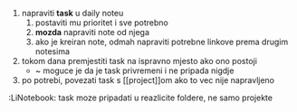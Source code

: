 
1. napraviti **task** u daily noteu
	1. postaviti mu prioritet i sve potrebno
	2. **mozda** napraviti note od njega
	3. ako je kreiran note, odmah napraviti potrebne linkove prema drugim notesima
2. tokom dana premjestiti task na ispravno mjesto ako ono postoji
	- ~ moguce je da je task privremeni i ne pripada nigdje
3. po potrebi, povezati task s [[project]]om ako to vec nije napravljeno

:LiNotebook: task moze pripadati u reazlicite foldere, ne samo projekte
